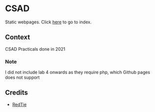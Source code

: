 # CSAD
Static webpages. Click [here](index.html) to go to index.

## Context
CSAD Practicals done in 2021

### Note
I did not include lab 4 onwards as they require php, which Github pages does not support

## Credits
- [RedTie](http://www.oswd.org/design/information/id/3699/)
